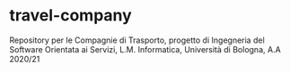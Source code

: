 # travel-company
Repository per le Compagnie di Trasporto, progetto di Ingegneria del Software Orientata ai Servizi, L.M. Informatica, Università di Bologna, A.A 2020/21